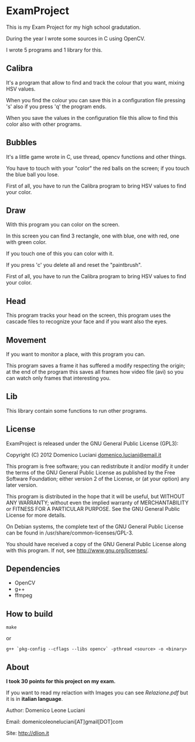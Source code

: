 ExamProject
===========

This is my Exam Project for my high school gradutation.

During the year I wrote some sources in C using OpenCV.

I wrote 5 programs and 1 library for this.


## Calibra

It's a program that allow to find and track the colour that you want, mixing HSV values.

When you find the colour you can save this in a configuration file pressing 's' also if you press 'q' the program ends.

When you save the values in the configuration file this allow to find this color also with other programs.


## Bubbles

It's a little game wrote in C, use thread, opencv functions and other things.

You have to touch with your "color" the red balls on the screen; if you touch the blue ball you lose.

First of all, you have to run the Calibra program to bring HSV values to find your color.


## Draw

With this program you can color on the screen.

In this screen you can find 3 rectangle, one with blue, one with red, one with green color.

If you touch one of this you can color with it.

If you press 'c' you delete all and reset the "paintbrush".

First of all, you have to run the Calibra program to bring HSV values to find your color.


## Head

This program tracks your head on the screen, this program uses the cascade files to recognize your face and if you want also the eyes.


## Movement

If you want to monitor a place, with this program you can.

This program saves a frame it has suffered a modify respecting the origin; at the end of the program this saves all frames how video file (avi) so you can watch
only frames that interesting you.


## Lib

This library contain some functions to run other programs.

## License

ExamProject is released under the GNU General Public License (GPL3):

Copyright (C) 2012 Domenico Luciani domenico.luciani@email.it

This program is free software; you can redistribute it and/or modify it under the terms of the GNU General Public License as published by the Free Software Foundation; either version 2 of the License, or (at your option) any later version.

This program is distributed in the hope that it will be useful, but WITHOUT ANY WARRANTY; without even the implied warranty of MERCHANTABILITY or FITNESS FOR A PARTICULAR PURPOSE. See the GNU General Public License for more details.

On Debian systems, the complete text of the GNU General Public License can be found in /usr/share/common-licenses/GPL-3.

You should have received a copy of the GNU General Public License along with this program. If not, see http://www.gnu.org/licenses/.


## Dependencies

* OpenCV
* g++
* ffmpeg


## How to build


```
make
```
or

```
g++ `pkg-config --cflags --libs opencv` -pthread <source> -o <binary>
```


## About

**I took 30 points for this project on my exam.**

If you want to read my relaction with Images you can see *Relazione.pdf* but it is in **italian language**.

Author: Domenico Leone Luciani

Email: domenicoleoneluciani[AT]gmail[DOT]com

Site: http://dlion.it
